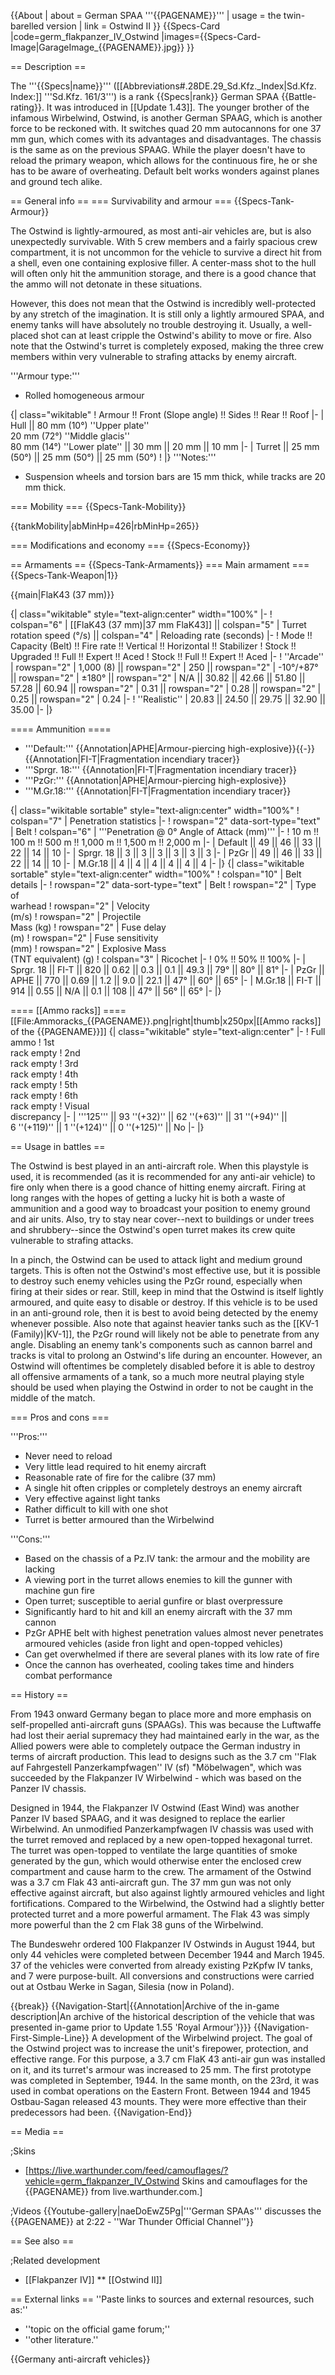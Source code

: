 {{About
| about = German SPAA '''{{PAGENAME}}'''
| usage = the twin-barelled version
| link = Ostwind II
}}
{{Specs-Card
|code=germ_flakpanzer_IV_Ostwind
|images={{Specs-Card-Image|GarageImage_{{PAGENAME}}.jpg}}
}}

== Description ==
<!-- ''In the description, the first part should be about the history of the creation and combat usage of the vehicle, as well as its key features. In the second part, tell the reader about the ground vehicle in the game. Insert a screenshot of the vehicle, so that if the novice player does not remember the vehicle by name, he will immediately understand what kind of vehicle the article is talking about.'' -->
The '''{{Specs|name}}''' ([[Abbreviations#.28DE.29_Sd.Kfz._Index|Sd.Kfz. Index:]] '''Sd.Kfz. 161/3''') is a rank {{Specs|rank}} German SPAA {{Battle-rating}}. It was introduced in [[Update 1.43]]. The younger brother of the infamous Wirbelwind, Ostwind, is another German SPAAG, which is another force to be reckoned with. It switches quad 20 mm autocannons for one 37 mm gun, which comes with its advantages and disadvantages. The chassis is the same as on the previous SPAAG. While the player doesn't have to reload the primary weapon, which allows for the continuous fire, he or she has to be aware of overheating. Default belt works wonders against planes and ground tech alike.

== General info ==
=== Survivability and armour ===
{{Specs-Tank-Armour}}
<!-- ''Describe armour protection. Note the most well protected and key weak areas. Appreciate the layout of modules as well as the number and location of crew members. Is the level of armour protection sufficient, is the placement of modules helpful for survival in combat? If necessary use a visual template to indicate the most secure and weak zones of the armour.'' -->
The Ostwind is lightly-armoured, as most anti-air vehicles are, but is also unexpectedly survivable. With 5 crew members and a fairly spacious crew compartment, it is not uncommon for the vehicle to survive a direct hit from a shell, even one containing explosive filler. A center-mass shot to the hull will often only hit the ammunition storage, and there is a good chance that the ammo will not detonate in these situations.

However, this does not mean that the Ostwind is incredibly well-protected by any stretch of the imagination. It is still only a lightly armoured SPAA, and enemy tanks will have absolutely no trouble destroying it. Usually, a well-placed shot can at least cripple the Ostwind's ability to move or fire. Also note that the Ostwind's turret is completely exposed, making the three crew members within very vulnerable to strafing attacks by enemy aircraft.

'''Armour type:'''

* Rolled homogeneous armour

{| class="wikitable"
! Armour !! Front (Slope angle) !! Sides !! Rear !! Roof
|-
| Hull || 80 mm (10°) ''Upper plate'' <br>  20 mm (72°) ''Middle glacis'' <br> 80 mm (14°) ''Lower plate'' || 30 mm || 20 mm || 10 mm
|-
| Turret || 25 mm (50°) || 25 mm (50°) || 25 mm (50°)
!
|}
'''Notes:'''

* Suspension wheels and torsion bars are 15 mm thick, while tracks are 20 mm thick.

=== Mobility ===
{{Specs-Tank-Mobility}}
<!-- ''Write about the mobility of the ground vehicle. Estimate the specific power and manoeuvrability, as well as the maximum speed forwards and backwards.'' -->

{{tankMobility|abMinHp=426|rbMinHp=265}}

=== Modifications and economy ===
{{Specs-Economy}}

== Armaments ==
{{Specs-Tank-Armaments}}
=== Main armament ===
{{Specs-Tank-Weapon|1}}
<!-- ''Give the reader information about the characteristics of the main gun. Assess its effectiveness in a battle based on the reloading speed, ballistics and the power of shells. Do not forget about the flexibility of the fire, that is how quickly the cannon can be aimed at the target, open fire on it and aim at another enemy. Add a link to the main article on the gun: <code><nowiki>{{main|Name of the weapon}}</nowiki></code>. Describe in general terms the ammunition available for the main gun. Give advice on how to use them and how to fill the ammunition storage.'' -->
{{main|FlaK43 (37 mm)}}

{| class="wikitable" style="text-align:center" width="100%"
|-
! colspan="6" | [[FlaK43 (37 mm)|37 mm FlaK43]] || colspan="5" | Turret rotation speed (°/s) || colspan="4" | Reloading rate (seconds)
|-
! Mode !! Capacity (Belt) !! Fire rate !! Vertical !! Horizontal !! Stabilizer
! Stock !! Upgraded !! Full !! Expert !! Aced
! Stock !! Full !! Expert !! Aced
|-
! ''Arcade''
| rowspan="2" | 1,000 (8) || rowspan="2" | 250 || rowspan="2" | -10°/+87° || rowspan="2" | ±180° || rowspan="2" | N/A || 30.82 || 42.66 || 51.80 || 57.28 || 60.94 || rowspan="2" | 0.31 || rowspan="2" | 0.28 || rowspan="2" | 0.25 || rowspan="2" | 0.24
|-
! ''Realistic''
| 20.83 || 24.50 || 29.75 || 32.90 || 35.00
|-
|}

==== Ammunition ====

* '''Default:''' {{Annotation|APHE|Armour-piercing high-explosive}}{{-}}{{Annotation|FI-T|Fragmentation incendiary tracer}}
* '''Sprgr. 18:''' {{Annotation|FI-T|Fragmentation incendiary tracer}}
* '''PzGr:''' {{Annotation|APHE|Armour-piercing high-explosive}}
* '''M.Gr.18:''' {{Annotation|FI-T|Fragmentation incendiary tracer}}

{| class="wikitable sortable" style="text-align:center" width="100%"
! colspan="7" | Penetration statistics
|-
! rowspan="2" data-sort-type="text" | Belt
! colspan="6" | '''Penetration @ 0° Angle of Attack (mm)'''
|-
! 10 m !! 100 m !! 500 m !! 1,000 m !! 1,500 m !! 2,000 m
|-
| Default || 49 || 46 || 33 || 22 || 14 || 10
|-
| Sprgr. 18 || 3 || 3 || 3 || 3 || 3 || 3
|-
| PzGr || 49 || 46 || 33 || 22 || 14 || 10
|-
| M.Gr.18 || 4 || 4 || 4 || 4 || 4 || 4
|-
|}
{| class="wikitable sortable" style="text-align:center" width="100%"
! colspan="10" | Belt details
|-
! rowspan="2" data-sort-type="text" | Belt
! rowspan="2" | Type of<br>warhead
! rowspan="2" | Velocity<br>(m/s)
! rowspan="2" | Projectile<br>Mass (kg)
! rowspan="2" | Fuse delay<br>(m)
! rowspan="2" | Fuse sensitivity<br>(mm)
! rowspan="2" | Explosive Mass<br>(TNT equivalent) (g)
! colspan="3" | Ricochet
|-
! 0% !! 50% !! 100%
|-
| Sprgr. 18 || FI-T || 820 || 0.62 || 0.3 || 0.1 || 49.3 || 79° || 80° || 81°
|-
| PzGr || APHE || 770 || 0.69 || 1.2 || 9.0 || 22.1 || 47° || 60° || 65°
|-
| M.Gr.18 || FI-T || 914 || 0.55 || N/A || 0.1 || 108 || 47° || 56° || 65°
|-
|}

==== [[Ammo racks]] ====
[[File:Ammoracks_{{PAGENAME}}.png|right|thumb|x250px|[[Ammo racks]] of the {{PAGENAME}}]]
{| class="wikitable" style="text-align:center"
|-
! Full<br>ammo
! 1st<br>rack empty
! 2nd<br>rack empty
! 3rd<br>rack empty
! 4th<br>rack empty
! 5th<br>rack empty
! 6th<br>rack empty
! Visual<br>discrepancy
|-
| '''125''' || 93&nbsp;''(+32)'' || 62&nbsp;''(+63)'' || 31&nbsp;''(+94)'' || 6&nbsp;''(+119)'' || 1&nbsp;''(+124)'' || 0&nbsp;''(+125)'' || No
|-
|}

== Usage in battles ==
<!-- ''Describe the tactics of playing in the vehicle, the features of using vehicles in the team and advice on tactics. Refrain from creating a "guide" - do not impose a single point of view but instead give the reader food for thought. Describe the most dangerous enemies and give recommendations on fighting them. If necessary, note the specifics of the game in different modes (AB, RB, SB).'' -->

The Ostwind is best played in an anti-aircraft role. When this playstyle is used, it is recommended (as it is recommended for any anti-air vehicle) to fire only when there is a good chance of hitting enemy aircraft. Firing at long ranges with the hopes of getting a lucky hit is both a waste of ammunition and a good way to broadcast your position to enemy ground and air units. Also, try to stay near cover--next to buildings or under trees and shrubbery--since the Ostwind's open turret makes its crew quite vulnerable to strafing attacks.

In a pinch, the Ostwind can be used to attack light and medium ground targets. This is often not the Ostwind's most effective use, but it is possible to destroy such enemy vehicles using the PzGr round, especially when firing at their sides or rear. Still, keep in mind that the Ostwind is itself lightly armoured, and quite easy to disable or destroy. If this vehicle is to be used in an anti-ground role, then it is best to avoid being detected by the enemy whenever possible. Also note that against heavier tanks such as the [[KV-1 (Family)|KV-1]], the PzGr round will likely not be able to penetrate from any angle. Disabling an enemy tank's components such as cannon barrel and tracks is vital to prolong an Ostwind's life during an encounter. However, an Ostwind will oftentimes be completely disabled before it is able to destroy all offensive armaments of a tank, so a much more neutral playing style should be used when playing the Ostwind in order to not be caught in the middle of the match.

=== Pros and cons ===
<!-- ''Summarise and briefly evaluate the vehicle in terms of its characteristics and combat effectiveness. Mark its pros and cons in a bulleted list. Try not to use more than 6 points for each of the characteristics. Avoid using categorical definitions such as "bad", "good" and the like - use substitutions with softer forms such as "inadequate" and "effective".'' -->

'''Pros:'''

* Never need to reload
* Very little lead required to hit enemy aircraft
* Reasonable rate of fire for the calibre (37 mm)
* A single hit often cripples or completely destroys an enemy aircraft
* Very effective against light tanks
* Rather difficult to kill with one shot
* Turret is better armoured than the Wirbelwind

'''Cons:'''

* Based on the chassis of a Pz.IV tank: the armour and the mobility are lacking
* A viewing port in the turret allows enemies to kill the gunner with machine gun fire
* Open turret; susceptible to aerial gunfire or blast overpressure
* Significantly hard to hit and kill an enemy aircraft with the 37 mm cannon
* PzGr APHE belt with highest penetration values almost never penetrates armoured vehicles (aside fron light and open-topped vehicles)
* Can get overwhelmed if there are several planes with its low rate of fire
* Once the cannon has overheated, cooling takes time and hinders combat performance

== History ==
<!-- ''Describe the history of the creation and combat usage of the vehicle in more detail than in the introduction. If the historical reference turns out to be too long, take it to a separate article, taking a link to the article about the vehicle and adding a block "/History" (example: <nowiki>https://wiki.warthunder.com/(Vehicle-name)/History</nowiki>) and add a link to it here using the <code>main</code> template. Be sure to reference text and sources by using <code><nowiki><ref></ref></nowiki></code>, as well as adding them at the end of the article with <code><nowiki><references /></nowiki></code>. This section may also include the vehicle's dev blog entry (if applicable) and the in-game encyclopedia description (under <code><nowiki>=== In-game description ===</nowiki></code>, also if applicable).'' -->

From 1943 onward Germany began to place more and more emphasis on self-propelled anti-aircraft guns (SPAAGs). This was because the Luftwaffe had lost their aerial supremacy they had maintained early in the war, as the Allied powers were able to completely outpace the German industry in terms of aircraft production. This lead to designs such as the 3.7 cm ''Flak auf Fahrgestell Panzerkampfwagen'' IV (sf) "Möbelwagen", which was succeeded by the Flakpanzer IV Wirbelwind - which was based on the Panzer IV chassis.

Designed in 1944, the Flakpanzer IV Ostwind (East Wind) was another Panzer IV based SPAAG, and it was designed to replace the earlier Wirbelwind. An unmodified Panzerkampfwagen IV chassis was used with the turret removed and replaced by a new open-topped hexagonal turret. The turret was open-topped to ventilate the large quantities of smoke generated by the gun, which would otherwise enter the enclosed crew compartment and cause harm to the crew. The armament of the Ostwind was a 3.7 cm Flak 43 anti-aircraft gun. The 37 mm gun was not only effective against aircraft, but also against lightly armoured vehicles and light fortifications. Compared to the Wirbelwind, the Ostwind had a slightly better protected turret and a more powerful armament. The Flak 43 was simply more powerful than the 2 cm Flak 38 guns of the Wirbelwind.

The Bundeswehr ordered 100 Flakpanzer IV Ostwinds in August 1944, but only 44 vehicles were completed between December 1944 and March 1945. 37 of the vehicles were converted from already existing PzKpfw IV tanks, and 7 were purpose-built. All conversions and constructions were carried out at Ostbau Werke in Sagan, Silesia (now in Poland).

{{break}}
{{Navigation-Start|{{Annotation|Archive of the in-game description|An archive of the historical description of the vehicle that was presented in-game prior to Update 1.55 'Royal Armour'}}}}
{{Navigation-First-Simple-Line}}
A development of the Wirbelwind project. The goal of the Ostwind project was to increase the unit's firepower, protection, and effective range. For this purpose, a 3.7 cm FlaK 43 anti-air gun was installed on it, and its turret's armour was increased to 25 mm. The first prototype was completed in September, 1944. In the same month, on the 23rd, it was used in combat operations on the Eastern Front. Between 1944 and 1945 Ostbau-Sagan released 43 mounts. They were more effective than their predecessors had been.
{{Navigation-End}}

== Media ==
<!-- ''Excellent additions to the article would be video guides, screenshots from the game, and photos.'' -->

;Skins

* [https://live.warthunder.com/feed/camouflages/?vehicle=germ_flakpanzer_IV_Ostwind Skins and camouflages for the {{PAGENAME}} from live.warthunder.com.]

;Videos
{{Youtube-gallery|naeDoEwZ5Pg|'''German SPAAs''' discusses the {{PAGENAME}} at 2:22 - ''War Thunder Official Channel''}}

== See also ==
<!-- ''Links to the articles on the War Thunder Wiki that you think will be useful for the reader, for example:''
* ''reference to the series of the vehicles;''
* ''links to approximate analogues of other nations and research trees.'' -->

;Related development
* [[Flakpanzer IV]]
** [[Ostwind II]]

== External links ==
''Paste links to sources and external resources, such as:''
* ''topic on the official game forum;''
* ''other literature.''

{{Germany anti-aircraft vehicles}}